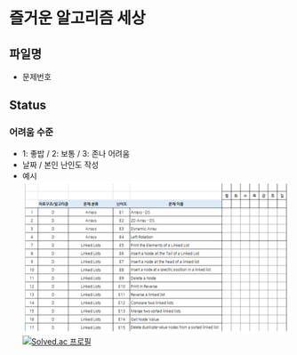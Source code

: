 # 즐거운 알고리즘 세상
## 파일명
* 문제번호
## Status
### 어려움 수준
* 1: 좋밥 / 2: 보통 / 3: 존나 어려움
* 날짜 / 본인 난인도 작성
* 예시
![](https://github.com/JunHeon-Ch/BOJ_Study/blob/main/example.PNG)
[![Solved.ac
프로필](http://mazassumnida.wtf/api/v2/generate_badge?boj={chjh121})](https://solved.ac/{chjh121})
